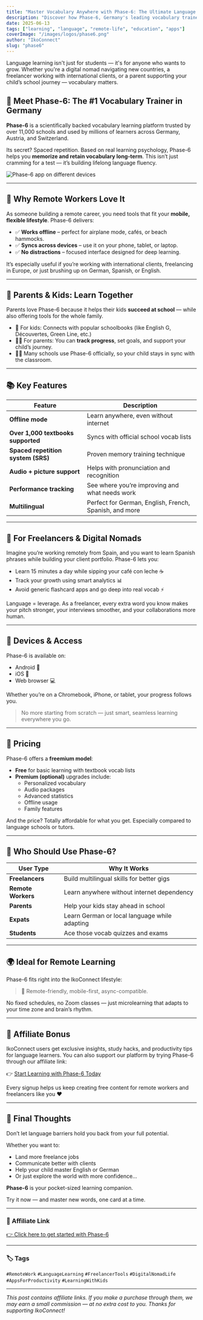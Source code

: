 ```yaml
---
title: "Master Vocabulary Anywhere with Phase-6: The Ultimate Language Learning App for Remote Workers, Students, and Parents"
description: "Discover how Phase-6, Germany's leading vocabulary trainer, can supercharge your language skills — ideal for freelancers, digital nomads, students, and families learning on the move."
date: 2025-06-13
tags: ["learning", "language", "remote-life", "education", "apps"]
coverImage: "/images/logos/phase6.png"
author: "IkoConnect"
slug: "phase6"
---
```


Language learning isn't just for students — it's for anyone who wants to grow. Whether you're a digital nomad navigating new countries, a freelancer working with international clients, or a parent supporting your child’s school journey — vocabulary matters.

## 🚀 Meet Phase-6: The #1 Vocabulary Trainer in Germany

**Phase-6** is a scientifically backed vocabulary learning platform trusted by over 11,000 schools and used by millions of learners across Germany, Austria, and Switzerland.

Its secret? Spaced repetition. Based on real learning psychology, Phase-6 helps you **memorize and retain vocabulary long-term**. This isn’t just cramming for a test — it’s building lifelong language fluency.

![Phase-6 app on different devices](/images/blog/phase6-hero.jpg)

---

## 🧠 Why Remote Workers Love It

As someone building a remote career, you need tools that fit your **mobile, flexible lifestyle**. Phase-6 delivers:

- ✅ **Works offline** – perfect for airplane mode, cafés, or beach hammocks.
- ✅ **Syncs across devices** – use it on your phone, tablet, or laptop.
- ✅ **No distractions** – focused interface designed for deep learning.

It’s especially useful if you’re working with international clients, freelancing in Europe, or just brushing up on German, Spanish, or English.

---

## 🧒 Parents & Kids: Learn Together

Parents love Phase-6 because it helps their kids **succeed at school** — while also offering tools for the whole family.

- 👧 For kids: Connects with popular schoolbooks (like English G, Découvertes, Green Line, etc.)
- 👩‍👦 For parents: You can **track progress**, set goals, and support your child’s journey.
- 🧑‍🏫 Many schools use Phase-6 officially, so your child stays in sync with the classroom.

---

## 📚 Key Features

| Feature | Description |
|--------|-------------|
| **Offline mode** | Learn anywhere, even without internet |
| **Over 1,000 textbooks supported** | Syncs with official school vocab lists |
| **Spaced repetition system (SRS)** | Proven memory training technique |
| **Audio + picture support** | Helps with pronunciation and recognition |
| **Performance tracking** | See where you’re improving and what needs work |
| **Multilingual** | Perfect for German, English, French, Spanish, and more |

---

## 💼 For Freelancers & Digital Nomads

Imagine you’re working remotely from Spain, and you want to learn Spanish phrases while building your client portfolio. Phase-6 lets you:

- Learn 15 minutes a day while sipping your café con leche ☕
- Track your growth using smart analytics 📊
- Avoid generic flashcard apps and go deep into real vocab ⚡

Language = leverage. As a freelancer, every extra word you know makes your pitch stronger, your interviews smoother, and your collaborations more human.

---

## 📲 Devices & Access

Phase-6 is available on:

- Android 📱
- iOS 📱
- Web browser 💻

Whether you’re on a Chromebook, iPhone, or tablet, your progress follows you.

> No more starting from scratch — just smart, seamless learning everywhere you go.

---

## 💸 Pricing

Phase-6 offers a **freemium model**:

- **Free** for basic learning with textbook vocab lists
- **Premium (optional)** upgrades include:
  - Personalized vocabulary
  - Audio packages
  - Advanced statistics
  - Offline usage
  - Family features

And the price? Totally affordable for what you get. Especially compared to language schools or tutors.

---

## 🎯 Who Should Use Phase-6?

| User Type | Why It Works |
|-----------|--------------|
| **Freelancers** | Build multilingual skills for better gigs |
| **Remote Workers** | Learn anywhere without internet dependency |
| **Parents** | Help your kids stay ahead in school |
| **Expats** | Learn German or local language while adapting |
| **Students** | Ace those vocab quizzes and exams |

---

## 🌍 Ideal for Remote Learning

Phase-6 fits right into the IkoConnect lifestyle:

> 🔗 Remote-friendly, mobile-first, async-compatible.

No fixed schedules, no Zoom classes — just microlearning that adapts to your time zone and brain’s rhythm.

---

## 🎁 Affiliate Bonus

IkoConnect users get exclusive insights, study hacks, and productivity tips for language learners. You can also support our platform by trying Phase-6 through our affiliate link:

👉 [Start Learning with Phase-6 Today](https://www.phase-6.de/?ref=ikoconnect123)

Every signup helps us keep creating free content for remote workers and freelancers like you ❤️

---

## 🧠 Final Thoughts

Don’t let language barriers hold you back from your full potential.

Whether you want to:

- Land more freelance jobs
- Communicate better with clients
- Help your child master English or German
- Or just explore the world with more confidence…

**Phase-6** is your pocket-sized learning companion.

Try it now — and master new words, one card at a time.

---

### 🔗 Affiliate Link

[👉 Click here to get started with Phase-6](https://www.phase-6.de/?ref=ikoconnect123)

---

### 🏷️ Tags

`#RemoteWork` `#LanguageLearning` `#FreelancerTools` `#DigitalNomadLife` `#AppsForProductivity` `#LearningWithKids`

---

_This post contains affiliate links. If you make a purchase through them, we may earn a small commission — at no extra cost to you. Thanks for supporting IkoConnect!_
